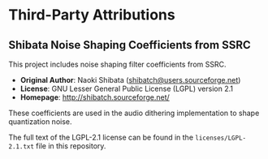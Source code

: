 # Third-Party Attributions

## Shibata Noise Shaping Coefficients from SSRC

This project includes noise shaping filter coefficients from SSRC.

- **Original Author**: Naoki Shibata (shibatch@users.sourceforge.net)
- **License**: GNU Lesser General Public License (LGPL) version 2.1
- **Homepage**: http://shibatch.sourceforge.net/

These coefficients are used in the audio dithering implementation to shape quantization noise.

The full text of the LGPL-2.1 license can be found in the `licenses/LGPL-2.1.txt` file in this repository.
